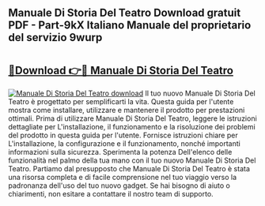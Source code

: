 ## Manuale Di Storia Del Teatro Download gratuit PDF - Part-9kX Italiano Manuale del proprietario del servizio 9wurp

# <h2><a href="http://dfaibmz.blite.top/?on=Manuale+Di+Storia+Del+Teatro">🔗Download 👉🔴 Manuale Di Storia Del Teatro</a></h2>

[![Manuale Di Storia Del Teatro download](https://i.imgur.com/lujVjoI.png)](http://dfaibmz.blite.top/?on=Manuale+Di+Storia+Del+Teatro)
Il tuo nuovo Manuale Di Storia Del Teatro è progettato per semplificarti la vita. Questa guida per l'utente mostra come installare, utilizzare e mantenere il prodotto per prestazioni ottimali. Prima di utilizzare Manuale Di Storia Del Teatro, leggere le istruzioni dettagliate per L'installazione, il funzionamento e la risoluzione dei problemi del prodotto in questa guida per l'utente. Fornisce istruzioni chiare per L'installazione, la configurazione e il funzionamento, nonché importanti informazioni sulla sicurezza. Sperimenta la potenza Dell'elenco delle funzionalità nel palmo della tua mano con il tuo nuovo Manuale Di Storia Del Teatro. Partiamo dal presupposto che Manuale Di Storia Del Teatro è stata una risorsa completa e di facile comprensione nel tuo viaggio verso la padronanza dell'uso del tuo nuovo gadget. Se hai bisogno di aiuto o chiarimenti, non esitare a contattare il nostro team di supporto.
